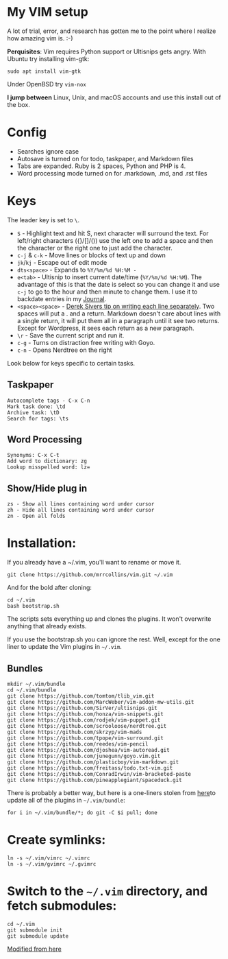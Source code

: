 # My VIM setup

A lot of trial, error, and research has gotten me to the point where I realize how amazing vim is. :-)

**Perquisites**: Vim requires Python support or Ultisnips gets angry. With Ubuntu try installing vim-gtk:

    sudo apt install vim-gtk

Under OpenBSD try `vim-nox`

**I jump between** Linux, Unix, and macOS accounts and use this install out of the box. 

# Config

* Searches ignore case
* Autosave is turned on for todo, taskpaper, and Markdown files
* Tabs are expanded. Ruby is 2 spaces, Python and PHP is 4.
* Word processing mode turned on for .markdown, .md, and .rst files

# Keys

The leader key is set to `\`.

* `S` - Highlight text and hit S, next character will surround the text. For left/right characters ({}/[]/()) use the left one to add a space and then the character or the right one to just add the character.
* `c-j` & `c-k` - Move lines or blocks of text up and down
* `jk`/`kj` - Escape out of edit mode
* `dts<space>` - Expands to `%Y/%m/%d %H:%M - `
* `e<tab>` - Ultisnip to insert current date/time (`%Y/%m/%d %H:%M`). The advantage of this is that the date is select so you can change it and use `c-j` to go to the hour and then minute to change them. I use it to backdate entries in my [Journal](https://www.gozgeek.com/posts/2021/2021-05-21-journal-my-plain-text-journey-part-iv/).
* `<space><space>` - [Derek Sivers tip on writing each line separately](https://sive.rs/1s). Two spaces will put a . and a return. Markdown doesn't care about lines with a single return, it will put them all in a paragraph until it see two returns. Except for Wordpress, it sees each return as a new paragraph.
* `\r` - Save the current script and run it.
* `c-g` - Turns on distraction free writing with Goyo.
* `c-n` - Opens Nerdtree on the right

Look below for keys specific to certain tasks.

## Taskpaper

	Autocomplete tags - C-x C-n
	Mark task done: \td
	Archive task: \tD
	Search for tags: \ts

## Word Processing

	Synonyms: C-x C-t
	Add word to dictionary: zg
	Lookup misspelled word: lz=

## Show/Hide plug in

	zs - Show all lines containing word under cursor 
    zh - Hide all lines containing word under cursor 
	zn - Open all folds

# Installation:

If you already have a ~/.vim, you'll want to rename or move it.

    git clone https://github.com/mrrcollins/vim.git ~/.vim

And for the bold after cloning:

    cd ~/.vim
    bash bootstrap.sh

The scripts sets everything up and clones the plugins. It won't overwrite anything that already exists.

If you use the bootstrap.sh you can ignore the rest. Well, except for the one liner to update the Vim plugins in `~/.vim`.

## Bundles

    mkdir ~/.vim/bundle
	cd ~/.vim/bundle
    git clone https://github.com/tomtom/tlib_vim.git
    git clone https://github.com/MarcWeber/vim-addon-mw-utils.git
    git clone https://github.com/SirVer/ultisnips.git
    git clone https://github.com/honza/vim-snippets.git
    git clone https://github.com/rodjek/vim-puppet.git
    git clone https://github.com/scrooloose/nerdtree.git
	git clone https://github.com/skrzyp/vim-mads
	git clone https://github.com/tpope/vim-surround.git
    git clone https://github.com/reedes/vim-pencil
    git clone https://github.com/djoshea/vim-autoread.git
    git clone https://github.com/junegunn/goyo.vim.git
    git clone https://github.com/plasticboy/vim-markdown.git
    git clone https://github.com/freitass/todo.txt-vim.git
    git clone https://github.com/ConradIrwin/vim-bracketed-paste
    git clone https://github.com/pineapplegiant/spaceduck.git

There is probably a better way, but here is a one-liners stolen from [here](https://coderwall.com/p/rffwva/update-your-vim-pathogen-plugins)to update all of the plugins in `~/.vim/bundle`: 

    for i in ~/.vim/bundle/*; do git -C $i pull; done

# Create symlinks:

    ln -s ~/.vim/vimrc ~/.vimrc
    ln -s ~/.vim/gvimrc ~/.gvimrc

# Switch to the `~/.vim` directory, and fetch submodules:

    cd ~/.vim
    git submodule init
    git submodule update

[Modified from here](http://vimcasts.org/episodes/synchronizing-plugins-with-git-submodules-and-pathogen/)

